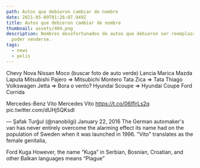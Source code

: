 ```yaml
---
path: Autos que debieron cambiar de nombre
date: 2021-05-09T01:26:07.949Z
title: Autos que debieron cambiar de nombre
thumbnail: assets/404.png
description: Nombres desafortunados de autos que debieron ser reemplazados para
  poder venderse.
tags:
  - news
  - pelis
---
```

Chevy Nova
Nissan Moco (buscar foto de auto verde)
Lancia Marica
Mazda Laputa
 Mitsubishi Pajero => Mitsubichi Montero
Tata Zica => Tata Thiago
Volkswagen Jetta => Bora o vento?
Hyundai Scoupe => Hyundai Coupe
 Ford Corrida 

Mercedes-Benz Vito
Mercedes Vito https://t.co/06IflrLs2q pic.twitter.com/dUHj5QKsdI

— Şafak Turğul (@nanobilgi) January 22, 2016
The German automaker's van has never entirely overcome the alarming effect its name had on the population of Sweden when it was launched in 1996. "Vito" translates as the female genitalia,

Ford Kuga
However, the name “Kuga” in Serbian, Bosnian, Croatian, and other Balkan languages means “Plague”